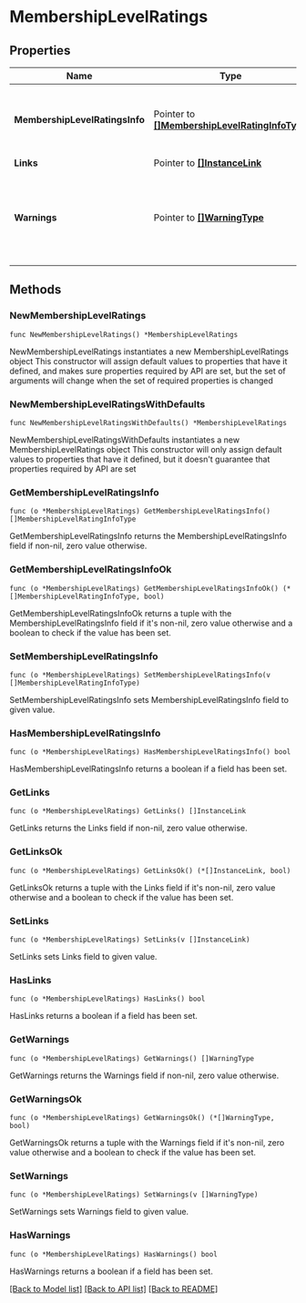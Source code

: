 # MembershipLevelRatings

## Properties

Name | Type | Description | Notes
------------ | ------------- | ------------- | -------------
**MembershipLevelRatingsInfo** | Pointer to [**[]MembershipLevelRatingInfoType**](MembershipLevelRatingInfoType.md) | Collection of membership levels and their ratings. | [optional] 
**Links** | Pointer to [**[]InstanceLink**](InstanceLink.md) |  | [optional] 
**Warnings** | Pointer to [**[]WarningType**](WarningType.md) | Used in conjunction with the Success element to define a business error. | [optional] 

## Methods

### NewMembershipLevelRatings

`func NewMembershipLevelRatings() *MembershipLevelRatings`

NewMembershipLevelRatings instantiates a new MembershipLevelRatings object
This constructor will assign default values to properties that have it defined,
and makes sure properties required by API are set, but the set of arguments
will change when the set of required properties is changed

### NewMembershipLevelRatingsWithDefaults

`func NewMembershipLevelRatingsWithDefaults() *MembershipLevelRatings`

NewMembershipLevelRatingsWithDefaults instantiates a new MembershipLevelRatings object
This constructor will only assign default values to properties that have it defined,
but it doesn't guarantee that properties required by API are set

### GetMembershipLevelRatingsInfo

`func (o *MembershipLevelRatings) GetMembershipLevelRatingsInfo() []MembershipLevelRatingInfoType`

GetMembershipLevelRatingsInfo returns the MembershipLevelRatingsInfo field if non-nil, zero value otherwise.

### GetMembershipLevelRatingsInfoOk

`func (o *MembershipLevelRatings) GetMembershipLevelRatingsInfoOk() (*[]MembershipLevelRatingInfoType, bool)`

GetMembershipLevelRatingsInfoOk returns a tuple with the MembershipLevelRatingsInfo field if it's non-nil, zero value otherwise
and a boolean to check if the value has been set.

### SetMembershipLevelRatingsInfo

`func (o *MembershipLevelRatings) SetMembershipLevelRatingsInfo(v []MembershipLevelRatingInfoType)`

SetMembershipLevelRatingsInfo sets MembershipLevelRatingsInfo field to given value.

### HasMembershipLevelRatingsInfo

`func (o *MembershipLevelRatings) HasMembershipLevelRatingsInfo() bool`

HasMembershipLevelRatingsInfo returns a boolean if a field has been set.

### GetLinks

`func (o *MembershipLevelRatings) GetLinks() []InstanceLink`

GetLinks returns the Links field if non-nil, zero value otherwise.

### GetLinksOk

`func (o *MembershipLevelRatings) GetLinksOk() (*[]InstanceLink, bool)`

GetLinksOk returns a tuple with the Links field if it's non-nil, zero value otherwise
and a boolean to check if the value has been set.

### SetLinks

`func (o *MembershipLevelRatings) SetLinks(v []InstanceLink)`

SetLinks sets Links field to given value.

### HasLinks

`func (o *MembershipLevelRatings) HasLinks() bool`

HasLinks returns a boolean if a field has been set.

### GetWarnings

`func (o *MembershipLevelRatings) GetWarnings() []WarningType`

GetWarnings returns the Warnings field if non-nil, zero value otherwise.

### GetWarningsOk

`func (o *MembershipLevelRatings) GetWarningsOk() (*[]WarningType, bool)`

GetWarningsOk returns a tuple with the Warnings field if it's non-nil, zero value otherwise
and a boolean to check if the value has been set.

### SetWarnings

`func (o *MembershipLevelRatings) SetWarnings(v []WarningType)`

SetWarnings sets Warnings field to given value.

### HasWarnings

`func (o *MembershipLevelRatings) HasWarnings() bool`

HasWarnings returns a boolean if a field has been set.


[[Back to Model list]](../README.md#documentation-for-models) [[Back to API list]](../README.md#documentation-for-api-endpoints) [[Back to README]](../README.md)


